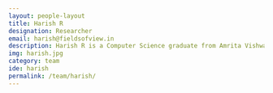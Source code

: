 ```yaml
---
layout: people-layout
title: Harish R
designation: Researcher
email: harish@fieldsofview.in
description: Harish R is a Computer Science graduate from Amrita Vishwa Vidyapeetham, Bangalore. His research interests include deep learning, cyber security and game development. He has designed and built tools and small scale games in the past.  He spends his free time reading comics, playing computer games or playing football.
img: harish.jpg
category: team
ide: harish
permalink: /team/harish/
---
```

